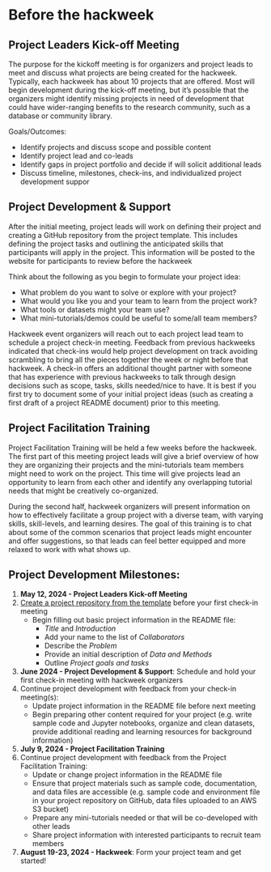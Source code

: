 # Before the hackweek

## Project Leaders Kick-off Meeting

The purpose for the kickoff meeting is for organizers and project leads to meet and discuss what projects are being created for the hackweek. Typically, each hackweek has about 10 projects that are offered. Most will begin development during the kick-off meeting, but it’s possible that the organizers might identify missing projects in need of development that could have wider-ranging benefits to the research community, such as a database or community library. 

Goals/Outcomes: 
* Identify projects and discuss scope and possible content
* Identify project lead and co-leads
* Identify gaps in project portfolio and decide if will solicit additional leads
* Discuss timeline, milestones, check-ins, and individualized project development suppor

## Project Development & Support

After the initial meeting, project leads will work on defining their project and creating a GitHub repository from the project template. This includes defining the project tasks and outlining the anticipated skills that participants will apply in the project. This information will be posted to the website for participants to review before the hackweek

Think about the following as you begin to formulate your project idea:
* What problem do you want to solve or explore with your project?
* What would you like you and your team to learn from the project work?
* What tools or datasets might your team use?
* What mini-tutorials/demos could be useful to some/all team members?

Hackweek event organizers will reach out to each project lead team to schedule a project check-in meeting. Feedback from previous hackweeks indicated that check-ins would help project development on track avoiding scrambling to bring all the pieces together the week or night before that hackweek. A check-in offers an additional thought partner with someone that has experience with previous hackweeks to talk through design decisions such as scope, tasks, skills needed/nice to have. It is best if you first try to document some of your initial project ideas (such as creating a first draft of a project README document) prior to this meeting.


## Project Facilitation Training

Project Facilitation Training will be held a few weeks before the hackweek. The first part of this meeting project leads will give a brief overview of how they are organizing their projects and the mini-tutorials team members might need to work on the project. This time will give projects lead an opportunity to learn from each other and identify any overlapping tutorial needs that might be creatively co-organized.  

During the second half, hackweek organizers will present information on how to effectively facilitate a group project with a diverse team, with varying skills, skill-levels, and learning desires. The goal of this training is to chat about some of the common scenarios that project leads might encounter and offer suggestions, so that leads can feel better equipped and more relaxed to work with what shows up.


## Project Development Milestones:

1. **May 12, 2024 - Project Leaders Kick-off Meeting**
2. [Create a project repository from the template](project_github.md) before your first check-in meeting
    - Begin filling out basic project information in the README file:
      - *Title* and *Introduction*
      - Add your name to the list of *Collaborators*
      - Describe the *Problem*
      - Provide an initial description of *Data and Methods*
      - Outline *Project goals and tasks*
3. **June 2024 - Project Development & Support**: Schedule and hold your first check-in meeting with hackweek organizers
4. Continue project development with feedback from your check-in meeting(s):
    - Update project information in the README file before next meeting
    - Begin preparing other content required for your project (e.g. write sample code and Jupyter notebooks, organize and clean datasets, provide additional reading and learning resources for background information)
5. **July 9, 2024 - Project Facilitation Training**
6. Continue project development with feedback from the Project Facilitation Training:
    - Update or change project information in the README file 
    - Ensure that project materials such as sample code, documentation, and data files are accessible (e.g. sample code and environment file in your project repository on GitHub, data files uploaded to an AWS S3 bucket)
    - Prepare any mini-tutorials needed or that will be co-developed with other leads
    - Share project information with interested participants to recruit team members
7. **August 19-23, 2024 - Hackweek**: Form your project team and get started!

